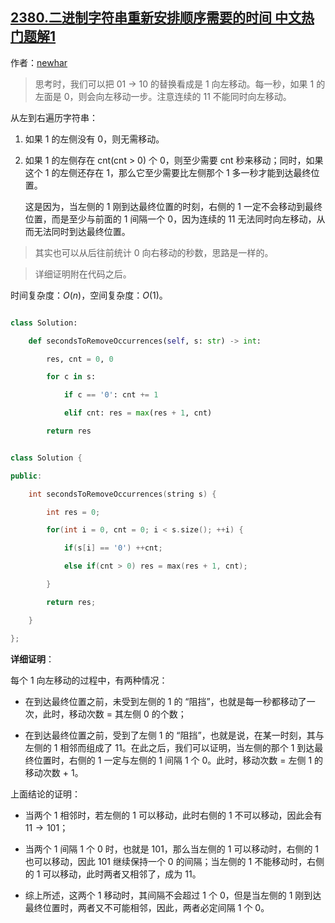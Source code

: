 ## [2380.二进制字符串重新安排顺序需要的时间 中文热门题解1](https://leetcode.cn/problems/time-needed-to-rearrange-a-binary-string/solutions/100000/by-newhar-o6a1)

作者：[newhar](https://leetcode.cn/u/newhar)

> 思考时，我们可以把 $01$ $\rightarrow$ $10$ 的替换看成是 $1$ 向左移动。每一秒，如果 $1$ 的左面是 $0$，则会向左移动一步。注意连续的 $11$ 不能同时向左移动。

从左到右遍历字符串：

1. 如果 $1$ 的左侧没有 $0$，则无需移动。

2. 如果 $1$ 的左侧存在 $\text{cnt(cnt > 0)}$ 个 $0$，则至少需要 $\text{cnt}$ 秒来移动；同时，如果这个 $1$ 的左侧还存在 $1$，那么它至少需要比左侧那个 $1$ 多一秒才能到达最终位置。

   这是因为，当左侧的 $1$ 刚到达最终位置的时刻，右侧的 $1$ 一定不会移动到最终位置，而是至少与前面的 $1$ 间隔一个 $0$，因为连续的 $11$ 无法同时向左移动，从而无法同时到达最终位置。

> 其实也可以从后往前统计 $0$ 向右移动的秒数，思路是一样的。

> 详细证明附在代码之后。

时间复杂度：$O(n)$，空间复杂度：$O(1)$。

```python [g1-python3]
class Solution:
    def secondsToRemoveOccurrences(self, s: str) -> int:
        res, cnt = 0, 0
        for c in s:
            if c == '0': cnt += 1
            elif cnt: res = max(res + 1, cnt)
        return res
```

```c++ [g1-c++]
class Solution {
public:
    int secondsToRemoveOccurrences(string s) {
        int res = 0;
        for(int i = 0, cnt = 0; i < s.size(); ++i) {
            if(s[i] == '0') ++cnt;
            else if(cnt > 0) res = max(res + 1, cnt);
        }
        return res;
    }
};
```

**详细证明**：

每个 $1$ 向左移动的过程中，有两种情况：

- 在到达最终位置之前，未受到左侧的 $1$ 的 “阻挡”，也就是每一秒都移动了一次，此时，移动次数 = 其左侧 $0$ 的个数；
- 在到达最终位置之前，受到了左侧 $1$ 的 “阻挡”，也就是说，在某一时刻，其与左侧的 $1$ 相邻而组成了 $11$。在此之后，我们可以证明，当左侧的那个 $1$ 到达最终位置时，右侧的 $1$ 一定与左侧的 $1$ 间隔 $1$ 个 $0$。此时，移动次数 = 左侧 $1$ 的移动次数 + $1$。

上面结论的证明：
- 当两个 $1$ 相邻时，若左侧的 $1$ 可以移动，此时右侧的 $1$ 不可以移动，因此会有 $11\rightarrow101$；
- 当两个 $1$ 间隔 $1$ 个 $0$ 时，也就是 $101$，那么当左侧的 $1$ 可以移动时，右侧的 $1$ 也可以移动，因此 $101$ 继续保持一个 $0$ 的间隔；当左侧的 $1$ 不能移动时，右侧的 $1$ 可以移动，此时两者又相邻了，成为 $11$。
- 综上所述，这两个 $1$ 移动时，其间隔不会超过 $1$ 个 $0$，但是当左侧的 $1$ 刚到达最终位置时，两者又不可能相邻，因此，两者必定间隔 $1$ 个 $0$。


